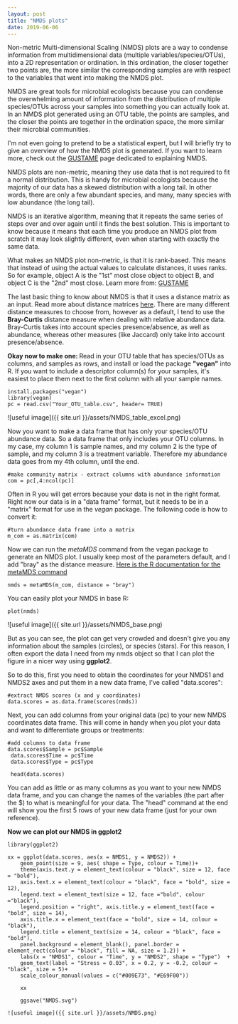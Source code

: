 ```yaml
---
layout: post
title: "NMDS plots"
date: 2019-06-06
---
```



Non-metric Multi-dimensional Scaling (NMDS) plots are a way to condense information from multidimensional data (multiple variables/species/OTUs), into a 2D representation or ordination. In this ordination, the closer together two points are, the more similar the corresponding samples are with respect to the variables that went into making the NMDS plot.  

NMDS are great tools for microbial ecologists because you can condense the overwhelming amount of information from the distribution of multiple species/OTUs across your samples into something you can actually look at. In an NMDS plot generated using an OTU table, the points are samples, and the closer the points are together in the ordination space, the more similar their microbial communities.  

I'm not even going to pretend to be a statistical expert, but I will briefly try to give an overview of how the NMDS plot is generated.  If you want to learn more, check out the [GUSTAME](https://mb3is.megx.net/gustame/dissimilarity-based-methods/nmds) page dedicated to explaining NMDS.  

NMDS plots are non-metric, meaning they use data that is not required to fit a normal distribution. This is handy for microbial ecologists because the majority of our data has a skewed distribution with a long tail. In other words, there are only a few abundant species, and many, many species with low abundance (the long tail).  

NMDS is an iterative algorithm, meaning that it repeats the same series of steps over and over again until it finds the best solution. This is important to know because it means that each time you produce an NMDS plot from scratch it may look slightly different, even when starting with exactly the same data.  

What makes an NMDS plot non-metric, is that it is rank-based. This means that instead of using the actual values to calculate distances, it uses ranks. So for example, object A is the "1st" most close object to object B, and object C is the "2nd" most close. Learn more from: [GUSTAME](https://mb3is.megx.net/gustame/dissimilarity-based-methods/nmds)

The last basic thing to know about NMDS is that it uses a distance matrix as an input. Read more about distance matrices [here](https://sites.google.com/site/mb3gustame/reference/dissimilarity).  There are many different distance measures to choose from, however as a default, I tend to use the <b>Bray-Curtis</b> distance measure when dealing with relative abundance data. Bray-Curtis takes into account species presence/absence, as well as abundance, whereas other measures (like Jaccard) only take into account presence/absence. 

<b> Okay now to make one: </b>
Read in your OTU table that has species/OTUs as columns, and samples as rows, and install or load the package <b>"vegan"</b> into R. If you want to include a descriptor column(s) for your samples, it's easiest to place them next to the first column with all your sample names.   

```
install.packages("vegan")
library(vegan)
pc = read.csv("Your_OTU_table.csv", header= TRUE)

```

![useful image]({{ site.url }}/assets/NMDS_table_excel.png)

Now you want to make a data frame that has only your species/OTU abundance data. So a data frame that only includes your OTU columns. In my case, my column 1 is sample names, and my column 2 is the type of sample, and my column 3 is a treatment variable.  Therefore my abundance data goes from my 4th column, until the end. 

```
#make community matrix - extract columns with abundance information
com = pc[,4:ncol(pc)]

```

Often in R you will get errors because your data is not in the right format. Right now our data is in a "data frame" format, but it needs to be in a "matrix" format for use in the <i>vegan</i> package. The following code is how to convert it: 

```
#turn abundance data frame into a matrix
m_com = as.matrix(com)

```

Now we can run the <i>metaMDS</i> command from the vegan package to generate an NMDS plot. I usually keep most of the parameters default, and I add "bray" as the distance measure. [Here is the R documentation for the metaMDS command](https://www.rdocumentation.org/packages/vegan/versions/2.4-2/topics/metaMDS) 

```
nmds = metaMDS(m_com, distance = "bray")
```

You can easily plot your NMDS in base R: 

```
plot(nmds)
```

![useful image]({{ site.url }}/assets/NMDS_base.png)

But as you can see, the plot can get very crowded and doesn't give you any information about the samples (circles), or species (stars). For this reason, I often export the data I need from my nmds object so that I can plot the figure in a nicer way using <b>ggplot2</b>.  

So to do this, first you need to obtain the coordinates for your NMDS1 and NMDS2 axes and put them in a new data frame, I've called "data.scores": 

```
#extract NMDS scores (x and y coordinates)
data.scores = as.data.frame(scores(nmds))

```
Next, you can add columns from your original data (pc) to your new NMDS coordinates data frame. This will come in handy when you plot your data and want to differentiate groups or treatments: 

```
#add columns to data frame 
data.scores$Sample = pc$Sample
 data.scores$Time = pc$Time
 data.scores$Type = pc$Type
 
 head(data.scores)
 ```

You can add as little or as many columns as you want to your new NMDS data frame, and you can change the names of the variables (the part after the $) to what is meaningful for your data. The "head" command at the end will show you the first 5 rows of your new data frame (just for your own reference).

<b> Now we can plot our NMDS in ggplot2</b>

```
library(ggplot2)

xx = ggplot(data.scores, aes(x = NMDS1, y = NMDS2)) + 
    geom_point(size = 9, aes( shape = Type, colour = Time))+ 
    theme(axis.text.y = element_text(colour = "black", size = 12, face = "bold"), 
    axis.text.x = element_text(colour = "black", face = "bold", size = 12), 
    legend.text = element_text(size = 12, face ="bold", colour ="black"), 
    legend.position = "right", axis.title.y = element_text(face = "bold", size = 14), 
    axis.title.x = element_text(face = "bold", size = 14, colour = "black"), 
    legend.title = element_text(size = 14, colour = "black", face = "bold"), 
    panel.background = element_blank(), panel.border = element_rect(colour = "black", fill = NA, size = 1.2)) + 
    labs(x = "NMDS1", colour = "Time", y = "NMDS2", shape = "Type")  + 
    geom_text(label = "Stress = 0.03", x = 0.2, y = -0.2, colour = "black", size = 5)+ 
    scale_colour_manual(values = c("#009E73", "#E69F00")) 
    
    xx
    
    ggsave("NMDS.svg")
```
    
    ![useful image]({{ site.url }}/assets/NMDS.png)



